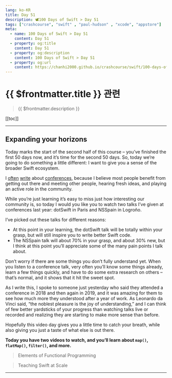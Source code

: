 ```yaml
---
lang: ko-KR
title: Day 51
description: 🕊️100 Days of Swift > Day 51
tags: ["crashcourse", "swift" , "paul-hudson" , "xcode", "appstore"]
meta:
  - name: 100 Days of Swift > Day 51
    content: Day 51
  - property: og:title
    content: Day 51
  - property: og:description
    content: 100 Days of Swift > Day 51
  - property: og:url
    content: https://chanhi2000.github.io/crashcourse/swift/100-days-of-swift/51.html
---
```


# {{ $frontmatter.title }} 관련

> {{ $frontmatter.description }}

[[toc]]

---

## Expanding your horizons

Today marks the start of the second half of this course – you’ve finished the first 50 days now, and it’s time for the second 50 days. So, today we’re going to do something a little different: I want to give you a sense of the broader Swift ecosystem.

I [often](https://www.hackingwithswift.com/articles/165/the-best-swift-and-ios-conferences-in-2019) [write](https://www.hackingwithswift.com/articles/152/conference-report-2018) about [conferences](https://www.hackingwithswift.com/articles/48/top-swift-and-ios-conferences-in-2018), because I believe most people benefit from getting out there and meeting other people, hearing fresh ideas, and playing an active role in the community.

While you’re just learning it’s easy to miss just how interesting our community is, so today I would you like you to watch two talks I’ve given at conferences last year: dotSwift in Paris and NSSpain in Logroño.

I’ve picked out these talks for different reasons:

- At this point in your learning, the dotSwift talk will be totally within your grasp, but will still inspire you to write better Swift code.
- The NSSpain talk will about 70% in your grasp, and about 30% new, but I think at this point you’ll appreciate some of the many pain points I talk about.

Don’t worry if there are some things you don’t fully understand yet. When you listen to a conference talk, very often you’ll know some things already, learn a few things quickly, and have to do some extra research on others – that’s normal, and it shows that it hit the sweet spot.

As I write this, I spoke to someone just yesterday who said they attended a conference in 2018 and then again in 2019, and it was amazing for them to see how much more they understood after a year of work. As Leonardo da Vinci said, “the noblest pleasure is the joy of understanding,” and I can think of few better yardsticks of your progress than watching talks live or recorded and realizing they are starting to make more sense than before.

Hopefully this video day gives you a little time to catch your breath, while also giving you just a taste of what else is out there.

__Today you have two videos to watch, and you’ll learn about `map()`, `flatMap()`, `filter()`, and more.__

<YouTube id="OgU8d_E1K14" />

> Elements of Functional Programming

<VideoPlayer src="https://vimeo.com/291590798" />

> Teaching Swift at Scale

---

<TagLinks />